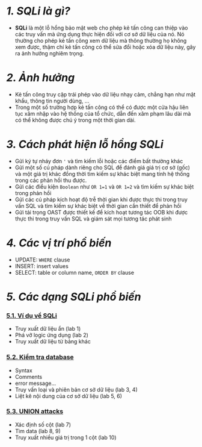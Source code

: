 # **_1. SQLi là gì?_**
- **SQLi** là một lỗ hổng bảo mật web cho phép kẻ tấn công can thiệp vào các truy vấn mà ứng dụng thực hiện đối với cơ sở dữ liệu của nó. Nó thường cho phép kẻ tấn công xem dữ liệu mà thông thường họ không xem được, thậm chí kẻ tấn công có thể sửa đổi hoặc xóa dữ liệu này, gây ra ảnh hưởng nghiêm trọng.
# **_2. Ảnh hưởng_**
- Kẻ tấn công truy cập trái phép vào dữ liệu nhạy cảm, chẳng hạn như mật khẩu, thông tin người dùng, ...
- Trong một số trường hợp kẻ tấn công có thể có được một cửa hậu liên tục xâm nhập vào hệ thống của tổ chức, dẫn đến xâm phạm lâu dài mà có thể không được chú ý trong một thời gian dài.
# **_3. Cách phát hiện lỗ hổng SQLi_**
- Gửi ký tự nháy đơn `'`  và tìm kiếm lỗi hoặc các điểm bất thường khác
- Gửi một số cú pháp dành riêng cho SQL để đánh giá giá trị cơ sở (gốc) và một giá trị khác đồng thời tìm kiếm sự khác biệt mang tính hệ thống trong các phản hồi thu được.
- Gửi các điểu kiện `Boolean` như  `OR 1=1` và `OR 1=2` và tìm kiếm sự khác biệt trong phản hồi
- Gửi các cú pháp kích hoạt độ trễ thời gian khi được thực thi trong truy vấn SQL và tìm kiếm sự khác biệt về thời gian cần thiết để phản hồi
- Gửi tải trọng OAST được thiết kế để kích hoạt tương tác OOB khi được thực thi trong truy vấn SQL và giám sát mọi tương tác phát sinh
# **_4. Các vị trí phổ biến_**
- UPDATE: `WHERE` clause
- INSERT: insert values
- SELECT: table or column name, `ORDER BY` clause
# **_5. Các dạng SQLi phổ biến_**

### [5.1. Ví dụ về SQLi](part1.md)
- Truy xuất dữ liệu ẩn (lab 1)
- Phá vỡ logic ứng dụng (lab 2)
- Truy xuất dữ liệu từ bảng khác
### [5.2. Kiểm tra database](part2.md)
- Syntax
- Comments
- error message...
- Truy vấn loại và phiên bản cơ sở dữ liệu (lab 3, 4)
- Liệt kê nội dung của cơ sở dữ liệu (lab 5, 6)
### [5.3. UNION attacks](part3.md)
- Xác định số cột (lab 7)
- Tìm data (lab 8, 9)
- Truy xuất nhiều giá trị trong 1 cột (lab 10)

